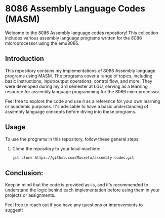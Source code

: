 # 8086 Assembly Language Codes (MASM)

Welcome to the 8086 Assembly language codes repository! This collection includes various assembly language programs written for the 8086 microprocessor using the emu8086.

## Introduction

This repository contains my implementations of 8086 Assembly language programs using MASM. The programs cover a range of topics, including basic instructions, input/output operations, control flow, and more. They were developed during my 3rd semester at LGU, serving as a learning resource for assembly language programming for the 8086 microprocessor.

Feel free to explore the code and use it as a reference for your own learning or academic purposes. It's advisable to have a basic understanding of assembly language concepts before diving into these programs.

## Usage

To use the programs in this repository, follow these general steps:

1. Clone the repository to your local machine:

   ```bash
   git clone https://github.com/Musxeto/assembly-codes.git
## Conclusion:
Keep in mind that the code is provided as-is, and it's recommended to understand the logic behind each implementation before using them in your projects or assignments.

Feel free to reach out if you have any questions or improvements to suggest!
